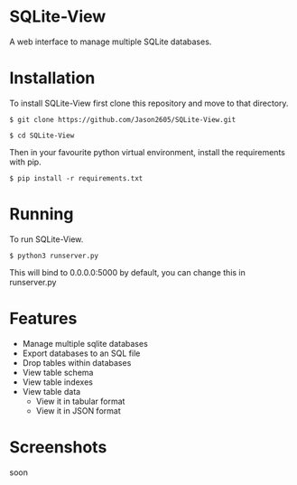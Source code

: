 # SQLite-View
A web interface to manage multiple SQLite databases.

# Installation
To install SQLite-View first clone this repository and move to that directory.

`$ git clone https://github.com/Jason2605/SQLite-View.git`

`$ cd SQLite-View`

Then in your favourite python virtual environment, install the requirements with pip.

`$ pip install -r requirements.txt`

# Running
To run SQLite-View.

`$ python3 runserver.py`

This will bind to 0.0.0.0:5000 by default, you can change this in runserver.py

# Features

- Manage multiple sqlite databases
- Export databases to an SQL file
- Drop tables within databases
- View table schema
- View table indexes
- View table data
  * View it in tabular format
  * View it in JSON format
  
# Screenshots

soon
